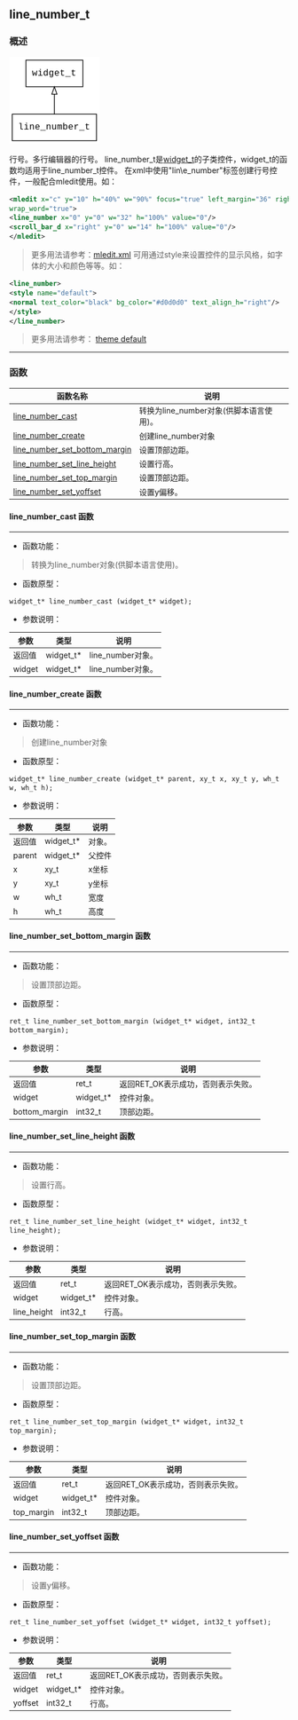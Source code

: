 ## line\_number\_t
### 概述
![image](images/line_number_t_0.png)

行号。多行编辑器的行号。
line\_number\_t是[widget\_t](widget_t.md)的子类控件，widget\_t的函数均适用于line\_number\_t控件。
在xml中使用"lin\e_number"标签创建行号控件，一般配合mledit使用。如：
```xml
<mledit x="c" y="10" h="40%" w="90%" focus="true" left_margin="36" right_margin="16"
wrap_word="true">
<line_number x="0" y="0" w="32" h="100%" value="0"/>
<scroll_bar_d x="right" y="0" w="14" h="100%" value="0"/>
</mledit>
```
> 更多用法请参考：[mledit.xml](
https://github.com/zlgopen/awtk/blob/master/demos/assets/default/raw/ui/mledit.xml)
可用通过style来设置控件的显示风格，如字体的大小和颜色等等。如：
```xml
<line_number>
<style name="default">
<normal text_color="black" bg_color="#d0d0d0" text_align_h="right"/>
</style>
</line_number>
```
> 更多用法请参考：
[theme default](
https://github.com/zlgopen/awtk/blob/master/demos/assets/default/raw/styles/default.xml#L556)

----------------------------------
### 函数
<p id="line_number_t_methods">

| 函数名称 | 说明 | 
| -------- | ------------ | 
| <a href="#line_number_t_line_number_cast">line\_number\_cast</a> | 转换为line_number对象(供脚本语言使用)。 |
| <a href="#line_number_t_line_number_create">line\_number\_create</a> | 创建line_number对象 |
| <a href="#line_number_t_line_number_set_bottom_margin">line\_number\_set\_bottom\_margin</a> | 设置顶部边距。 |
| <a href="#line_number_t_line_number_set_line_height">line\_number\_set\_line\_height</a> | 设置行高。 |
| <a href="#line_number_t_line_number_set_top_margin">line\_number\_set\_top\_margin</a> | 设置顶部边距。 |
| <a href="#line_number_t_line_number_set_yoffset">line\_number\_set\_yoffset</a> | 设置y偏移。 |
#### line\_number\_cast 函数
-----------------------

* 函数功能：

> <p id="line_number_t_line_number_cast">转换为line_number对象(供脚本语言使用)。


* 函数原型：

```
widget_t* line_number_cast (widget_t* widget);
```

* 参数说明：

| 参数 | 类型 | 说明 |
| -------- | ----- | --------- |
| 返回值 | widget\_t* | line\_number对象。 |
| widget | widget\_t* | line\_number对象。 |
#### line\_number\_create 函数
-----------------------

* 函数功能：

> <p id="line_number_t_line_number_create">创建line_number对象


* 函数原型：

```
widget_t* line_number_create (widget_t* parent, xy_t x, xy_t y, wh_t w, wh_t h);
```

* 参数说明：

| 参数 | 类型 | 说明 |
| -------- | ----- | --------- |
| 返回值 | widget\_t* | 对象。 |
| parent | widget\_t* | 父控件 |
| x | xy\_t | x坐标 |
| y | xy\_t | y坐标 |
| w | wh\_t | 宽度 |
| h | wh\_t | 高度 |
#### line\_number\_set\_bottom\_margin 函数
-----------------------

* 函数功能：

> <p id="line_number_t_line_number_set_bottom_margin">设置顶部边距。


* 函数原型：

```
ret_t line_number_set_bottom_margin (widget_t* widget, int32_t bottom_margin);
```

* 参数说明：

| 参数 | 类型 | 说明 |
| -------- | ----- | --------- |
| 返回值 | ret\_t | 返回RET\_OK表示成功，否则表示失败。 |
| widget | widget\_t* | 控件对象。 |
| bottom\_margin | int32\_t | 顶部边距。 |
#### line\_number\_set\_line\_height 函数
-----------------------

* 函数功能：

> <p id="line_number_t_line_number_set_line_height">设置行高。


* 函数原型：

```
ret_t line_number_set_line_height (widget_t* widget, int32_t line_height);
```

* 参数说明：

| 参数 | 类型 | 说明 |
| -------- | ----- | --------- |
| 返回值 | ret\_t | 返回RET\_OK表示成功，否则表示失败。 |
| widget | widget\_t* | 控件对象。 |
| line\_height | int32\_t | 行高。 |
#### line\_number\_set\_top\_margin 函数
-----------------------

* 函数功能：

> <p id="line_number_t_line_number_set_top_margin">设置顶部边距。


* 函数原型：

```
ret_t line_number_set_top_margin (widget_t* widget, int32_t top_margin);
```

* 参数说明：

| 参数 | 类型 | 说明 |
| -------- | ----- | --------- |
| 返回值 | ret\_t | 返回RET\_OK表示成功，否则表示失败。 |
| widget | widget\_t* | 控件对象。 |
| top\_margin | int32\_t | 顶部边距。 |
#### line\_number\_set\_yoffset 函数
-----------------------

* 函数功能：

> <p id="line_number_t_line_number_set_yoffset">设置y偏移。


* 函数原型：

```
ret_t line_number_set_yoffset (widget_t* widget, int32_t yoffset);
```

* 参数说明：

| 参数 | 类型 | 说明 |
| -------- | ----- | --------- |
| 返回值 | ret\_t | 返回RET\_OK表示成功，否则表示失败。 |
| widget | widget\_t* | 控件对象。 |
| yoffset | int32\_t | 行高。 |
